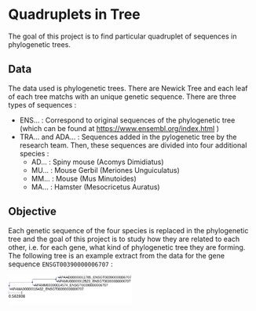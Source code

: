 # Quadruplets in Tree

The goal of this project is to find particular quadruplet of sequences in phylogenetic trees.


## Data 


The data used is phylogenetic trees. There are Newick Tree and each leaf of each tree matchs with an unique genetic sequence. There are three types of sequences :
* ENS... : Correspond to original sequences of the phylogenetic tree (which can be found at https://www.ensembl.org/index.html )
* TRA... and ADA... : Sequences added in the pylogenetic tree by the research team. Then, these sequences are divided into four additional species :
	+ AD... : Spiny mouse (Acomys Dimidiatus)
	+ MU... : Mouse Gerbil (Meriones Unguiculatus)
	+ MM... : Mouse (Mus Minutoides) 
	+ MA... : Hamster (Mesocricetus Auratus)



## Objective

Each genetic sequence of the four species is replaced in the phylogenetic tree and the goal of this project is to study how they are related to each other, i.e. for each gene, what kind of phylogenetic tree they are forming. The following tree is an example extract from the data for the gene sequence `ENSGT00390000006707` :

<img src="image/Example1.png" width="50%">
